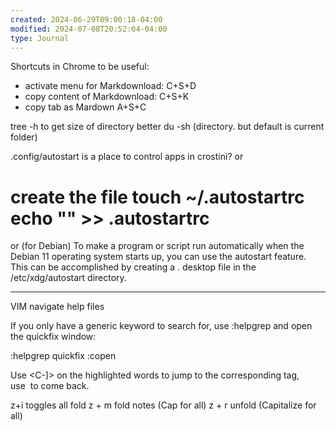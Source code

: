 ```yaml
---
created: 2024-06-29T09:00:18-04:00
modified: 2024-07-08T20:52:04-04:00
type: Journal
---
```


Shortcuts in Chrome to be useful:

- activate menu for Markdownload: C+S+D
- copy content of Markdownload: C+S+K
- copy tab as Mardown A+S+C

tree -h to get size of directory
better
du -sh (directory. but default is current folder)

.config/autostart is  a place to control apps in crostini?
or
# create the file touch ~/.autostartrc echo "<the command you want to execute at startup>" >> .autostartrc
or (for Debian)
To make a program or script run automatically when the Debian 11 operating system starts up, you can use the autostart feature. This can be accomplished by creating a . desktop file in the /etc/xdg/autostart directory.

---

VIM navigate help files

If you only have a generic keyword to search for, use :helpgrep and open the quickfix window:

:helpgrep quickfix :copen 

Use <C-]> on the highlighted words to jump to the corresponding tag, use <C-t> to come back.

z+i toggles all fold
z + m fold notes (Cap for all)
z + r  unfold (Capitalize for all)
